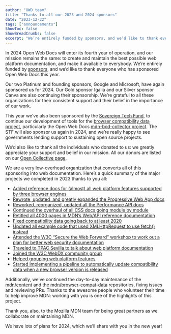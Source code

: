 ```yaml
---
author: "OWD team"
title: "Thanks to all our 2023 and 2024 sponsors"
date: "2023-12-22"
tags: ["announcements"]
ShowToc: false
ShowBreadCrumbs: false
excerpt: "We’re entirely funded by sponsors, and we’d like to thank everyone who has sponsored Open Web Docs in 2023."
---
```


In 2024 Open Web Docs will enter its fourth year of operation, and our mission remains the same: to create and maintain the best possible web platform documentation, and make it available to everybody. We’re entirely funded by [sponsors](https://openwebdocs.org/sponsors/), and we’d like to thank everyone who has sponsored Open Web Docs this year.

Our two Platinum and founding sponsors, Google and Microsoft, have again sponsored us for 2024. Our Gold sponsor Igalia and our Silver sponsor Canva are also continuing their sponsorship. We’re grateful to all these organizations for their consistent support and their belief in the importance of our work.

This year we’ve also been sponsored by the [Sovereign Tech Fund](https://www.sovereigntechfund.de/), to continue our development of tools for the [browser compatibility data project](https://github.com/mdn/browser-compat-data), particularly the Open Web Docs [mdn-bcd-collector project](https://github.com/openwebdocs/mdn-bcd-collector). The STF will also sponsor us again in 2024, and we’re really happy to see governments lending support to sustaining open source projects.

We’d also like to thank all the individuals who donated to us: we greatly appreciate your support and belief in our mission. All our donors are listed on our [Open Collective page](https://opencollective.com/open-web-docs).

We are a very low-overhead organization that converts all of this sponsoring into web documentation. Here’s a quick summary of the major projects we completed in 2023 thanks to you all:

* [Added reference docs for (almost) all web platform features supported by three browser engines](https://openwebdocs.org/content/posts/complete-interop-features/)
* [Rewrote, updated, and greatly expanded the Progressive Web App docs](https://blogs.windows.com/msedgedev/2023/08/09/pwa-documentation-mdn-web-docs-open-web-docs/)
* [Reworked, reorganized, updated all the Performance API docs](https://github.com/openwebdocs/project/issues/62)
* [Continued the overhaul of all CSS docs going module by module](https://github.com/openwebdocs/project/issues/147)
* [Retitled all 4000 pages in MDN’s Web/API reference documentation](https://openwebdocs.org/content/posts/web-api-page-titles/)
* [Fixed compatibility data going back to at least 2020](https://github.com/openwebdocs/project/issues/85)
* [Updated all example code that used XMLHttpRequest to use fetch() instead](https://github.com/openwebdocs/project/issues/156)
* [Attended the W3C “Secure the Web Forward” workshop to work out a plan for better web security documentation](https://openwebdocs.org/content/posts/secure-the-web-forward/)
* [Traveled to TPAC Sevilla to talk about web platform documentation](https://openwebdocs.org/content/posts/tpac-sevilla/)
* [Joined the W3C WebDX community group](https://www.w3.org/community/webdx/)
* [Helped grouping web platform features](https://github.com/openwebdocs/project/issues/169)
* [Started implementing a pipeline to automatically update compatibility data when a new browser version is released](https://github.com/openwebdocs/project/issues/168)

Additionally, we’ve continued the day-to-day maintenance of the [mdn/content](https://github.com/mdn/content) and the [mdn/browser-compat-data](https://github.com/mdn/browser-compat-data) repositories, fixing issues and reviewing PRs. Thanks to the awesome people who volunteer their time to help improve MDN: working with you is one of the highlights of this project.

Thank you, also, to the Mozilla MDN team for being great partners as we collaborate on maintaining MDN.

We have lots of plans for 2024, which we’ll share with you in the new year!
